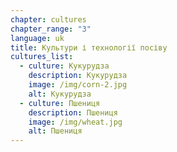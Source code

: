 ```yaml
---
chapter: cultures
chapter_range: "3"
language: uk
title: Культури і технології посіву
cultures_list:
  - culture: Кукурудза
    description: Кукурудза
    image: /img/corn-2.jpg
    alt: Кукурудза
  - culture: Пшениця
    description: Пшениця
    image: /img/wheat.jpg
    alt: Пшениця
---
```


